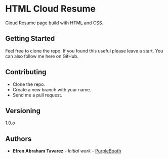 # HTML Cloud Resume

Cloud Resume page build with HTML and CSS.

## Getting Started

Feel free to clone the repo. If you found this useful please leave a start.
You can also follow me here on GitHub.

## Contributing

- Clone the repo.
- Create a new branch with your name.
- Send me a pull request.

## Versioning

1.0.o

## Authors

- **Efren Abraham Tavarez** - _Initial work_ - [PurpleBooth](https://github.com/AbeTavarez)